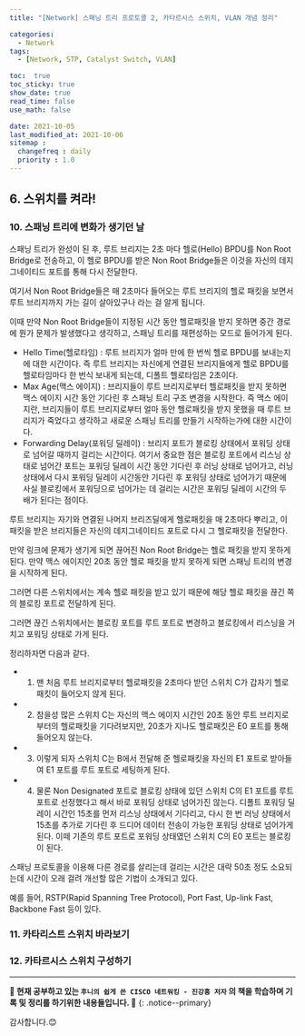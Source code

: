 ```yaml
---
title: "[Network] 스패닝 트리 프로토콜 2, 카타르시스 스위치, VLAN 개념 정리"

categories:
  - Network
tags:
  - [Network, STP, Catalyst Switch, VLAN]

toc:  true
toc_sticky: true
show_date: true
read_time: false
use_math: false

date: 2021-10-05
last_modified_at: 2021-10-06
sitemap :
  changefreq : daily
  priority : 1.0
---
```


## 6. 스위치를 켜라!  

### 10. 스패닝 트리에 변화가 생기던 날  

스패닝 트리가 완성이 된 후, 루트 브리지는 2초 마다 헬로(Hello) BPDU를 Non Root Bridge로 전송하고, 이 헬로 BPDU를 받은 Non Root Bridge들은 이것을 자신의 데지그네이티드 포트를 통해 다시 전달한다.  

여기서 Non Root Bridge들은 매 2초마다 들어오는 루트 브리지의 헬로 패킷을 보면서 루트 브리지까지 가는 길이 살아있구나 라는 걸 알게 됩니다.  

이때 만약 Non Root Bridge들이 지정된 시간 동안 헬로패킷을 받지 못하면 중간 경로에 뭔가 문제가 발생했다고 생각하고, 스패닝 트리를 재편성하는 모드로 들어가게 된다.  

- Hello Time(헬로타임) : 루트 브리지가 얼마 만에 한 번씩 헬로 BPDU를 보내는지에 대한 시간이다. 즉 루트 브리지는 자신에게 연결된 브리지들에게 헬로 BPDU를 헬로타임마다 한 번식 보내게 되는데, 디폴트 헬로타임은 2초이다.  
- Max Age(맥스 에이지) : 브리지들이 루트 브리지로부터 헬로패킷을 받지 못하면 맥스 에이지 시간 동안 기다린 후 스패닝 트리 구조 변경을 시작한다. 즉 맥스 에이지란, 브리지들이 루트 브리지로부터 얼마 동안 헬로패킷을 받지 못했을 때 루트 브리지가 죽었다고 생각하고 새로운 스패닝 트리를 만들기 시작하는가에 대한 시간이다.  
- Forwarding Delay(포워딩 딜레이) : 브리지 포트가 블로킹 상태에서 포워딩 상태로 넘어갈 때까지 걸리는 시간이다. 여기서 중요한 점은 블로킹 포트에서 리스닝 상태로 넘어간 포트는 포워딩 딜레이 시간 동안 기다린 후 러닝 상태로 넘어가고, 러닝 상태에서 다시 포워딩 딜레이 시간동안 기다린 후 포워딩 상태로 넘어가기 때문에 사실 블로킹에서 포워딩으로 넘어가는 데 걸리는 시간은 포워딩 딜레이 시간의 두 배가 된다는 점이다.  

루트 브리지는 자기와 연결된 나머지 브리즈딜에게 헬로패킷을 매 2초마다 뿌리고, 이 패킷을 받은 브리지들은 자신의 데지그네이티드 포트로 다시 그 헬로패킷을 전달한다.  

만약 링크에 문제가 생기게 되면 끊어진 Non Root Bridge는 헬로 패킷을 받지 못하게 된다. 만약 맥스 에이지인 20초 동안 헬로 패킷을 받지 못하게 되면 스패닝 트리의 변경을 시작하게 된다.  

그러면 다른 스위치에서는 계속 헬로 패킷을 받고 있기 때문에 해당 헬로 패킷을 끊긴 쪽의 블로킹 포트로 전달하게 된다.  

그러면 끊긴 스위치에서는 블로킹 포트를 루트 포트로 변경하고 블로킹에서 리스닝을 거치고 포워딩 상태로 가게 된다.  

정리하자면 다음과 같다.  

- 1. 맨 처음 루트 브리지로부터 헬로패킷을 2초마다 받던 스위치 C가 갑자기 헬로패킷이 들어오지 않게 된다.  
- 2. 참을성 많은 스위치 C는 자신의 맥스 에이지 시간인 20초 동안 루트 브리지로부터의 헬로패킷을 기다려보지만, 20초가 지나도 헬로패킷은 E0 포트를 통해 들어오지 않는다.  
- 3. 이렇게 되자 스위치 C는 B에서 전달해 준 헬로패킷을 자신의 E1 포트로 받아들여 E1 포트를 루트 포트로 세팅하게 된다.  
- 4. 물론 Non Designated 포트로 블로킹 상태에 있던 스위치 C의 E1 포트를 루트 포트로 선정했다고 해서 바로 포워딩 상태로 넘어가진 않는다. 디폴트 포워딩 딜레이 시간인 15초를 먼저 리스닝 상태에서 기다리고, 다시 한 번 러닝 상태에서 15초를 추가로 기다린 후 드디어 데이터 전송이 가능한 포워딩 상태로 넘어가게 된다. 이떼 기존의 루트 포트로 포워딩 상태였던 스위치 C의 E0 포트는 블로킹이 된다.  

스패닝 프로토콜을 이용해 다른 경로를 살리는데 걸리는 시간은 대략 50초 정도 소요되는데 시간이 오래 걸려 개선할 많은 기법이 소개되고 있다.  

예를 들어, RSTP(Rapid Spanning Tree Protocol), Port Fast, Up-link Fast, Backbone Fast 등이 있다.  

### 11. 카타리스트 스위치 바라보기  

### 12. 카타르시스 스위치 구성하기




---
**🐢 현재 공부하고 있는 `후니의 쉽게 쓴 CISCO 네트워킹 - 진강훙 저자` 의 책을 학습하며 기록 및 정리를 하기위한 내용들입니다. 🐢**
{: .notice--primary}

감사합니다.😊